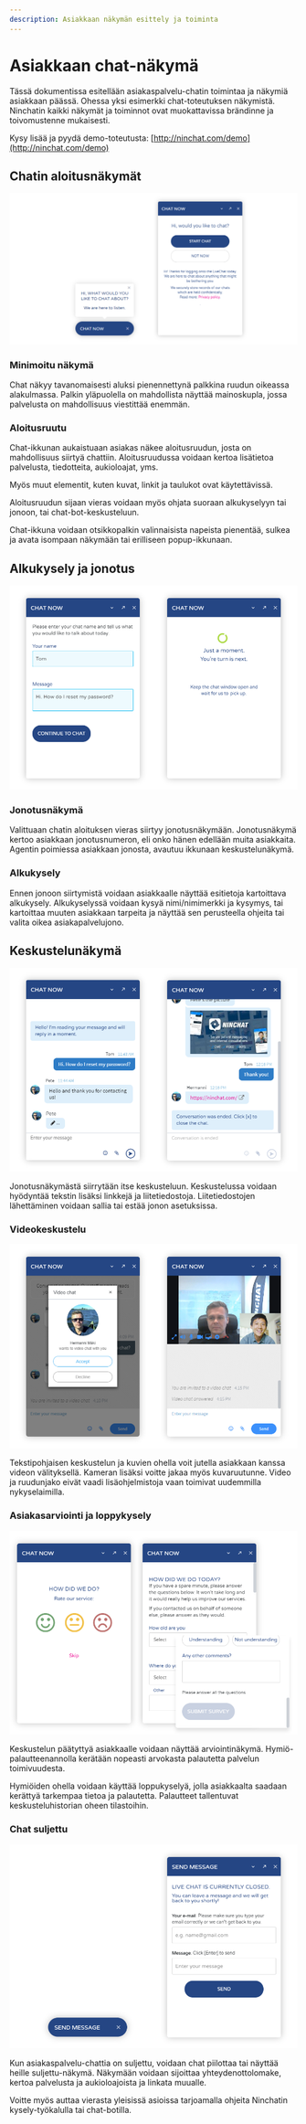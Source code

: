 ```yaml
---
description: Asiakkaan näkymän esittely ja toiminta
---
```


# Asiakkaan chat-näkymä

Tässä dokumentissa esitellään asiakaspalvelu-chatin toimintaa ja näkymiä asiakkaan päässä. Ohessa yksi esimerkki chat-toteutuksen näkymistä. Ninchatin kaikki näkymät ja toiminnot ovat muokattavissa brändinne ja toivomustenne mukaisesti.

Kysy lisää ja pyydä demo-toteutusta: [http://ninchat.com/demo](http://ninchat.com/demo)

## Chatin aloitusnäkymät <a href="#chatin-aloitusnakymat" id="chatin-aloitusnakymat"></a>

![](../.gitbook/assets/embed-welcome.png)

### Minimoitu näkymä

Chat näkyy tavanomaisesti aluksi pienennettynä palkkina ruudun oikeassa alakulmassa. Palkin yläpuolella on mahdollista näyttää mainoskupla, jossa palvelusta on mahdollisuus viestittää enemmän.

### Aloitusruutu

Chat-ikkunan aukaistuaan asiakas näkee aloitusruudun, josta on mahdollisuus siirtyä chattiin. Aloitusruudussa voidaan kertoa lisätietoa palvelusta, tiedotteita, aukioloajat, yms.

Myös muut elementit, kuten kuvat, linkit ja taulukot ovat käytettävissä.

Aloitusruudun sijaan vieras voidaan myös ohjata suoraan alkukyselyyn tai jonoon, tai chat-bot-keskusteluun.

Chat-ikkuna voidaan otsikkopalkin valinnaisista napeista pienentää, sulkea ja avata isompaan näkymään tai erilliseen popup-ikkunaan.

## Alkukysely ja jonotus

![](../.gitbook/assets/embed-queued-questionnaire.png)

### Jonotusnäkymä <a href="#jonotusnakyma" id="jonotusnakyma"></a>

Valittuaan chatin aloituksen vieras siirtyy jonotusnäkymään. Jonotusnäkymä kertoo asiakkaan jonotusnumeron, eli onko hänen edellään muita asiakkaita. Agentin poimiessa asiakkaan jonosta, avautuu ikkunaan keskustelunäkymä.

### Alkukysely

Ennen jonoon siirtymistä voidaan asiakkaalle näyttää esitietoja kartoittava alkukysely. Alkukyselyssä voidaan kysyä nimi/nimimerkki ja kysymys, tai kartoittaa muuten asiakkaan tarpeita ja näyttää sen perusteella ohjeita tai valita oikea asiakapalvelujono.

## Keskustelunäkymä

![](../.gitbook/assets/embed-conversation.png)

Jonotusnäkymästä siirrytään itse keskusteluun. Keskustelussa voidaan hyödyntää tekstin lisäksi linkkejä ja liitetiedostoja. Liitetiedostojen lähettäminen voidaan sallia tai estää jonon asetuksissa.

### Videokeskustelu

![](../.gitbook/assets/embed-video.png)

Tekstipohjaisen keskustelun ja kuvien ohella voit jutella asiakkaan kanssa videon välityksellä. Kameran lisäksi voitte jakaa myös kuvaruutunne. Video ja ruudunjako eivät vaadi lisäohjelmistoja vaan toimivat uudemmilla nykyselaimilla.

### Asiakasarviointi ja loppykysely

![](../.gitbook/assets/embed-rating-survey.png)

Keskustelun päätyttyä asiakkaalle voidaan näyttää arviointinäkymä. Hymiö-palautteenannolla kerätään nopeasti arvokasta palautetta palvelun toimivuudesta.

Hymiöiden ohella voidaan käyttää loppukyselyä, jolla asiakkaalta saadaan kerättyä tarkempaa tietoa ja palautetta. Palautteet tallentuvat keskusteluhistorian oheen tilastoihin.

### Chat suljettu

![](<../.gitbook/assets/embed-offline-form (2).png>)

Kun asiakaspalvelu-chattia on suljettu, voidaan chat piilottaa tai näyttää heille suljettu-näkymä. Näkymään voidaan sijoittaa yhteydenottolomake, kertoa palvelusta ja aukioloajoista ja linkata muualle.

Voitte myös auttaa vierasta yleisissä asioissa tarjoamalla ohjeita Ninchatin kysely-työkalulla tai chat-botilla.
